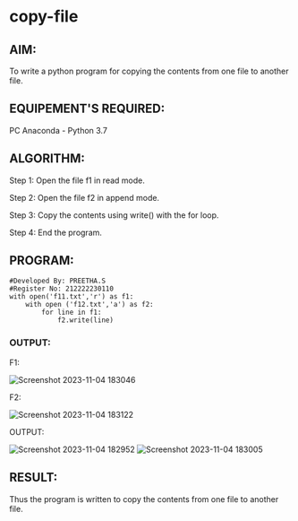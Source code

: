 # copy-file
## AIM:
To write a python program for copying the contents from one file to another file.
## EQUIPEMENT'S REQUIRED: 
PC
Anaconda - Python 3.7
## ALGORITHM: 
Step 1:
Open the file f1 in read mode.

Step 2:
Open the file f2 in append mode.

Step 3:
Copy the contents using write() with the for loop.

Step 4:
End the program. 

## PROGRAM:
```
#Developed By: PREETHA.S
#Register No: 212222230110
with open('f11.txt','r') as f1:
    with open ('f12.txt','a') as f2:
        for line in f1:
            f2.write(line)
```
### OUTPUT:

F1:

![Screenshot 2023-11-04 183046](https://github.com/Preetha-Senthamilan/copy-file/assets/119390282/09c9c4fd-fa11-4ed1-8188-6a51ef25a5ab)

F2:

![Screenshot 2023-11-04 183122](https://github.com/Preetha-Senthamilan/copy-file/assets/119390282/b0f90d89-0419-4901-83e3-f77d3994708a)

OUTPUT:

![Screenshot 2023-11-04 182952](https://github.com/Preetha-Senthamilan/copy-file/assets/119390282/1dd5ca91-7368-4623-9c8a-1d14b4820ed5)  ![Screenshot 2023-11-04 183005](https://github.com/Preetha-Senthamilan/copy-file/assets/119390282/640e39d2-31db-4541-b25e-ec41d11b45a6)





## RESULT:
Thus the program is written to copy the contents from one file to another file.
